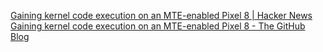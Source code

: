 
[Gaining kernel code execution on an MTE-enabled Pixel 8 | Hacker News](https://news.ycombinator.com/item?id=39752051)
[Gaining kernel code execution on an MTE-enabled Pixel 8 - The GitHub Blog](https://github.blog/2024-03-18-gaining-kernel-code-execution-on-an-mte-enabled-pixel-8/)
